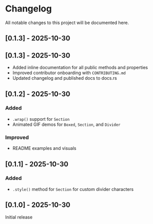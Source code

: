 # Changelog

All notable changes to this project will be documented here.

## [0.1.3] - 2025-10-30

## [0.1.3] - 2025-10-30

- Added inline documentation for all public methods and properties
- Improved contributor onboarding with `CONTRIBUTING.md`
- Updated changelog and published docs to docs.rs


## [0.1.2] - 2025-10-30
### Added
- `.wrap()` support for `Section`
- Animated GIF demos for `Boxed`, `Section`, and `Divider`

### Improved
- README examples and visuals

## [0.1.1] - 2025-10-30
### Added
- `.style()` method for `Section` for custom divider characters

## [0.1.0] - 2025-10-30
Initial release
